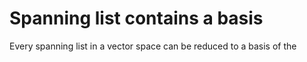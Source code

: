 # Spanning list contains a basis

Every spanning list in a vector space can be reduced to a basis of the